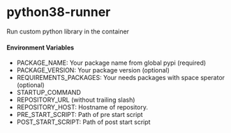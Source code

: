 # python38-runner

Run custom python library in the container

#### Environment Variables

- PACKAGE_NAME: Your package name from global pypi (required)
- PACKAGE_VERSION: Your package version (optional)
- REQUIREMENTS_PACKAGES: Your needs packages with space sperator (optional)
- STARTUP_COMMAND
- REPOSITORY_URL (without trailing slash)
- REPOSITORY_HOST: Hostname of repository.
- PRE_START_SCRIPT: Path of pre start script
- POST_START_SCRIPT: Path of post start script

